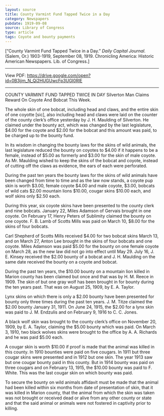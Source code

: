 ```yaml
---
layout: source
title: County Varmint Fund Tapped Twice in a Day
category: Newspapers
pubdate: 1919-09-08
source: Library of Congress
type: article
tags: Coyote and bounty payments
---
```


[“County Varmint Fund Tapped Twice in a Day.” *Daily Capital Journal.* (Salem, Or.) 1903-1919, September 08, 1919. Chronicling America: Historic American Newspapers. Lib. of Congress.]
***
View PDF: https://drive.google.com/open?id=0B3jjm_N_Qi2HUGUwcFp3UGI0RlE
***

COUNTY VARMINT FUND TAPPED TWICE IN DAY
Silverton Man Claims Reward On Coyote And Bobcat This Week.

The whole skin of one bobcat, including head and claws, and the entire skin of one coyotte [sic], also including head and claws were laid on the counter of the county clerk’s office yesterday by J. H. Maulding of Silverton. He claimed under the bounty act, which was changed by the last legislature, $4.00 for the coyote and $2.00 for the bobcat and this amount was paid, to be charged up to the bounty fund.

In its wisdom in changing the bounty laws for the skins of wild animals, the last legislature reduced the bounty on coyotes to $4.00 if it happens to be a female, instead of $5.00 as formerly and $3.00 for the skin of male coyote. As Mr. Maulding wished to keep the skins of the bobcat and coyote, instead of cutting off the claws as evidence, the ears of each were perforated.

During the past ten years the bounty laws for the skins of wild animals have been changed from time to time and as the law now stands, a coyote pup skin is worth $3.00, female coyote $4.00 and male coyote, $3.00, bobcats of wild cats $2.00 mountain lions $10.00, cougar skins $10.00 each, and wolf skins only $2.50 each.

During this year, six coyote skins have been presented to the county clerk and nine bobcats. January 22, Miles Adamson of Gervais brought in one coyote. On February 17, Henry Peters of Sublimity claimed the bounty on one coyote. F. B. Lamb of Scotts Mills was paid on March 10, $8.00 for the skins of four bobcats.

Carl Shepherd of Scotts Mills received $4.00 for two bobcat skins March 13, and on March 27, Anton Lee brought in the skins of four bobcats and one coyote. Miles Adamson was paid $5.00 for the bounty on one female coyote on March 28, as the new law did not go into effect until May 29. July 16, J. E. Kinsey received the $2.00 bounty of a bobcat and J. H. Maulding on the same date received the bounty on a coyote and bobcat.

During the past ten years, the $10.00 bounty on a mountain lion killed in Marion county has been claimed but once and that was by H. M. Reece in 1909. The skin of but one gray wolf has been brought in for bounty during the ten years past. That was on August 25, 1909, by E. A. Taylor.

Lynx skins on which there is only a $2.00 bounty have been presented for bounty only three times during the past ten years. J. M. Titze claimed the $2.00 bounty January 31, 1911. On June 24, 1915, the $2.00 for a lynx skin was paid to J. M. Endzulis and on February 9, 1916 to C. C. Jones.

A black wolf skin was brought to the county clerk’s office on November 20, 1909, by E. A. Taylor, claiming the $5.00 bounty which was paid. On March 3, 1910, two black wolves skins were brought to the office by A. A. Richards and he was paid $5.00 each.

A cougar skin is worth $10.00 if proof is made that the animal was killed in this county. In 1910 bounties were paid on five cougars. In 1911 but three cougar skins were presented and in 1912 but one skin. The year 1913 saw but one cougar bounty paid in this county. But in 1914 bounty was paid on three cougars and on February 13, 1915, the $10.00 bounty was paid to F. White. This was the last cougar skin on which bounty was paid.

To secure the bounty on wild animals affidavit must be made that the animal had been killed within six months from date of presentation of skin, that it was killed in Marion county, that the animal from which the skin was taken was not brought or received dead or alive from any other county or state and that the said animal or animals were not fostered in captivity prior to killing.
